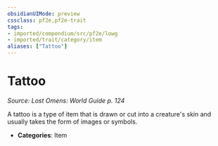 ```yaml
---
obsidianUIMode: preview
cssclass: pf2e,pf2e-trait
tags:
- imported/compendium/src/pf2e/lowg
- imported/trait/category/item
aliases: ["Tattoo"]
---
```

# Tattoo  
*Source: Lost Omens: World Guide p. 124*  

A tattoo is a type of item that is drawn or cut into a creature's skin and usually takes the form of images or symbols.

- **Categories**: Item
